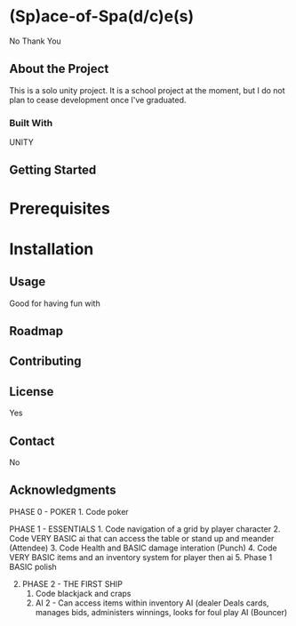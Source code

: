 # (Sp)ace-of-Spa(d/c)e(s)
No Thank You

## About the Project
This is a solo unity project. 
It is a school project at the moment, but I do not plan to cease development once I've graduated.

### Built With
UNITY

## Getting Started


# Prerequisites


# Installation


## Usage
Good for having fun with

## Roadmap


## Contributing


## License
Yes

## Contact
No

## Acknowledgments



PHASE 0 - POKER
    1. Code poker

PHASE 1 - ESSENTIALS
    1. Code navigation of a grid by player character
    2. Code VERY BASIC ai that can access the table or stand up and meander (Attendee)
    3. Code Health and BASIC damage interation (Punch)
    4. Code VERY BASIC items and an inventory system for player then ai
    5. Phase 1 BASIC polish

2.  PHASE 2 - THE FIRST SHIP
    1. Code blackjack and craps
    2. AI 2 - Can access items within inventory
           AI (dealer
                Deals cards, manages bids, administers winnings, looks for foul play
           AI (Bouncer)
